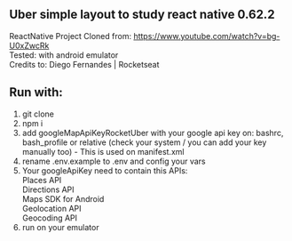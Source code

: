 ## Uber simple layout to study react native 0.62.2
ReactNative Project
Cloned from: https://www.youtube.com/watch?v=bg-U0xZwcRk <br />
Tested: with android emulator <br />
Credits to: Diego Fernandes | Rocketseat

## Run with:
1. git clone
2. npm i
3. add googleMapApiKeyRocketUber with your google api key on: bashrc, bash_profile or relative (check your system / you can add your key manually too) - This is used on manifest.xml
4. rename .env.example to .env and config your vars
5. Your googleApiKey need to contain this APIs: <br />
    Places API <br />
    Directions API <br /> 
    Maps SDK for Android <br />
    Geolocation API <br />
    Geocoding API <br />
6. run on your emulator